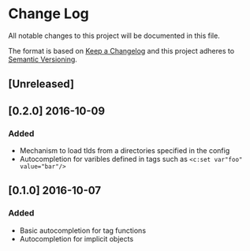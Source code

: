 # Change Log
All notable changes to this project will be documented in this file.

The format is based on [Keep a Changelog](http://keepachangelog.com/)
and this project adheres to [Semantic Versioning](http://semver.org/).

## [Unreleased]

## [0.2.0] 2016-10-09
### Added
- Mechanism to load tlds from a directories specified in the config
- Autocompletion for varibles defined in tags such as `<c:set var"foo" value="bar"/>`

## [0.1.0] 2016-10-07
### Added
- Basic autocompletion for tag functions
- Autocompletion for implicit objects
